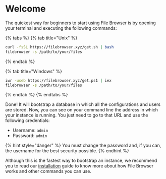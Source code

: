 # Welcome

The quickest way for beginners to start using File Browser is by opening your terminal and executing the following commands:

{% tabs %}
{% tab title="Unix" %}
```bash
curl -fsSL https://filebrowser.xyz/get.sh | bash
filebrowser -s /path/to/your/files
```
{% endtab %}

{% tab title="Windows" %}
```bash
iwr -useb https://filebrowser.xyz/get.ps1 | iex
filebrowser -s /path/to/your/files
```
{% endtab %}
{% endtabs %}

Done! It will bootstrap a database in which all the configurations and users are stored. Now, you can see on your command line the address in which your instance is running. You just need to go to that URL and use the following credentials:

* Username: `admin`
* Password: `admin`

{% hint style="danger" %}
You must change the password and, if you can, the username for the best security possible.
{% endhint %}

Although this is the fastest way to bootstrap an instance, we recommend you to read our [installation](installation.md) guide to know more about how File Browser works and other commands you can use.

